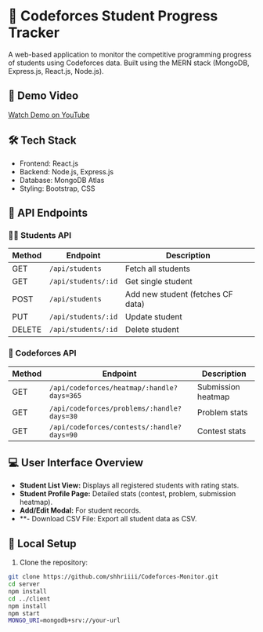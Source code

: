 # 🎯 Codeforces Student Progress Tracker

A web-based application to monitor the competitive programming progress of students using Codeforces data. Built using the MERN stack (MongoDB, Express.js, React.js, Node.js).
## 🎥 Demo Video

[Watch Demo on YouTube](https://youtu.be/ft5jAFctVWM)

## 🛠️ Tech Stack

- Frontend: React.js
- Backend: Node.js, Express.js
- Database: MongoDB Atlas
- Styling: Bootstrap, CSS

## 📡 API Endpoints

### 👨‍🎓 Students API

| Method | Endpoint | Description |
|--------|----------|-------------|
| GET | `/api/students` | Fetch all students |
| GET | `/api/students/:id` | Get single student |
| POST | `/api/students` | Add new student (fetches CF data) |
| PUT | `/api/students/:id` | Update student |
| DELETE | `/api/students/:id` | Delete student |

### 🤖 Codeforces API

| Method | Endpoint | Description |
|--------|----------|-------------|
| GET | `/api/codeforces/heatmap/:handle?days=365` | Submission heatmap |
| GET | `/api/codeforces/problems/:handle?days=30` | Problem stats |
| GET | `/api/codeforces/contests/:handle?days=90` | Contest stats |


## 💻 User Interface Overview

- **Student List View:** Displays all registered students with rating stats.
- **Student Profile Page:** Detailed stats (contest, problem, submission heatmap).
- **Add/Edit Modal:** For student records.
- **- Download CSV File: Export all student data as CSV.

  

## 🚀 Local Setup

1. Clone the repository:
```bash
git clone https://github.com/shhriiii/Codeforces-Monitor.git
cd server
npm install
cd ../client
npm install
npm start
MONGO_URI=mongodb+srv://your-url

